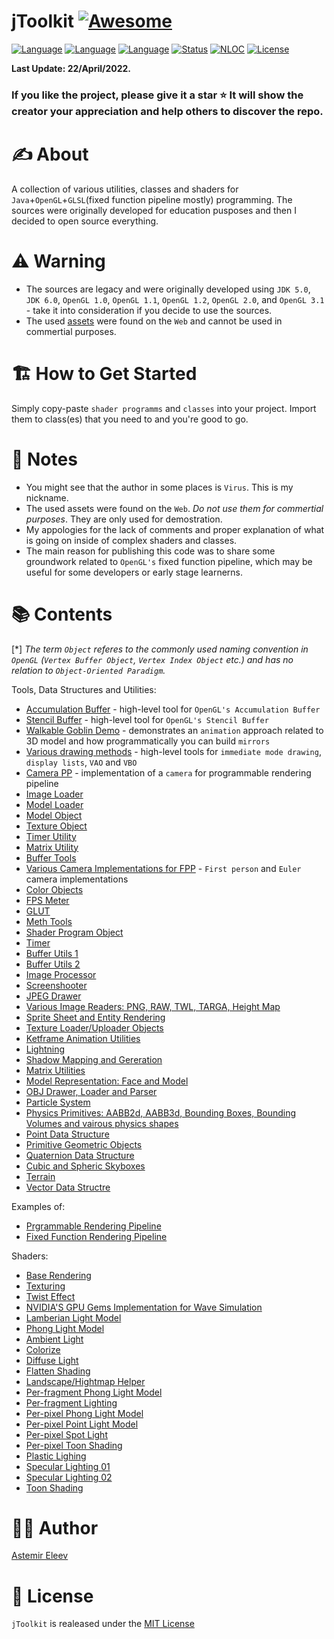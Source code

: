 # jToolkit  [![Awesome](https://cdn.rawgit.com/sindresorhus/awesome/d7305f38d29fed78fa85652e3a63e154dd8e8829/media/badge.svg)](https://github.com/sindresorhus/awesome)

[![Language](https://img.shields.io/badge/language-Java-orange.svg)]()
[![Language](https://img.shields.io/badge/language-OpenGL-blue.svg)]()
[![Language](https://img.shields.io/badge/shading%20language-GLSL-lightgray.svg)]()
[![Status](https://img.shields.io/badge/status-Legacy%20Code%20(2013)-green.svg)]()
[![NLOC](https://img.shields.io/tokei/lines/github/jvirus/jtoolkit)]()
[![License](https://img.shields.io/badge/licence-MIT-yellow.svg)]()

**Last Update: 22/April/2022.**

### If you like the project, please give it a star ⭐ It will show the creator your appreciation and help others to discover the repo.

# ✍️ About 
A collection of various utilities, classes and shaders for `Java`+`OpenGL`+`GLSL`(fixed function pipeline mostly) programming.  The sources were originally developed for education pusposes and then I decided to open source everything.

# ⚠️ Warning
- The sources are legacy and were originally developed using `JDK 5.0`, `JDK 6.0`, `OpenGL 1.0`, `OpenGL 1.1`, `OpenGL 1.2`, `OpenGL 2.0`,  and `OpenGL 3.1` - take it into consideration if you decide to use the sources.
- The used [assets](https://github.com/jVirus/jToolkit/tree/master/res) were found on the `Web` and cannot be used in commertial purposes.

# 🏗 How to Get Started
Simply copy-paste `shader programms` and `classes` into your project. Import them to class(es) that you need to and you're good to go. 

# 📝 Notes
* You might see that the author in some places is `Virus`. This is my nickname.
* The used assets were found on the `Web`. *Do not use them for commertial purposes*. They are only used for demostration.
* My appologies for the lack of comments and proper explanation of what is going on inside of complex shaders and classes.
* The main reason for publishing this code was to share some groundwork related to `OpenGL's` fixed function pipeline, which may be useful for some developers or early stage learnerns.

# 📚 Contents
[*] *The term `Object` referes to the commonly used naming convention in `OpenGL` (`Vertex Buffer Object`, `Vertex Index Object` etc.) and has no relation to `Object-Oriented Paradigm`.*

Tools, Data Structures and Utilities:
- [Accumulation Buffer](https://github.com/jVirus/jToolkit/blob/master/src/tasks/AccumulationBuffer.java) - high-level tool for `OpenGL's Accumulation Buffer`
- [Stencil Buffer](https://github.com/jVirus/jToolkit/blob/master/src/tasks/StencilBuffer.java) - high-level tool for `OpenGL's Stencil Buffer`
- [Walkable Goblin Demo](https://github.com/jVirus/jToolkit/blob/master/src/tasks/WalkingGoblinDemo.java) - demonstrates an `animation` approach related to 3D model and how programmatically you can build `mirrors`
- [Various drawing methods](https://github.com/jVirus/jToolkit/blob/master/src/tasks/DrawingMethods.java) - high-level tools for `immediate mode drawing`, `display lists`, `VAO` and `VBO`
- [Camera PP](https://github.com/jVirus/jToolkit/blob/master/src/jToolkit4ProgPipeline/file/camera/Camera.java) - implementation of a `camera` for programmable rendering pipeline
- [Image Loader](https://github.com/jVirus/jToolkit/blob/master/src/jToolkit4ProgPipeline/file/loader/image/ImageLoader.java) 
- [Model Loader](https://github.com/jVirus/jToolkit/blob/master/src/jToolkit4ProgPipeline/file/loader/model/Loader.java)
- [Model Object](https://github.com/jVirus/jToolkit/blob/master/src/jToolkit4ProgPipeline/file/model/Model.java) 
- [Texture Object](https://github.com/jVirus/jToolkit/blob/master/src/jToolkit4ProgPipeline/file/texture/Texture.java) 
- [Timer Utility](https://github.com/jVirus/jToolkit/blob/master/src/jToolkit4ProgPipeline/file/utils/Timer.java)
- [Matrix Utility](https://github.com/jVirus/jToolkit/tree/master/src/jToolkit4ProgPipeline/file/utils/matrixStack)
- [Buffer Tools](https://github.com/jVirus/jToolkit/blob/master/src/jToolkit4ProgPipeline/file/utils/buffer/BufferTools.java)
- [Various Camera Implementations for FPP](https://github.com/jVirus/jToolkit/tree/master/src/jToolkit4FixedPipeline/camera) - `First person` and `Euler` camera implementations
- [Color Objects](https://github.com/jVirus/jToolkit/tree/master/src/jToolkit4FixedPipeline/color)
- [FPS Meter](https://github.com/jVirus/jToolkit/blob/master/src/jToolkit4FixedPipeline/common/FPSmeter.java)
- [GLUT](https://github.com/jVirus/jToolkit/blob/master/src/jToolkit4FixedPipeline/common/GLUT.java)
- [Meth Tools](https://github.com/jVirus/jToolkit/blob/master/src/jToolkit4FixedPipeline/common/MathTools.java)
- [Shader Program Object](https://github.com/jVirus/jToolkit/blob/master/src/jToolkit4FixedPipeline/common/ShaderProgram.java)
- [Timer](https://github.com/jVirus/jToolkit/blob/master/src/jToolkit4FixedPipeline/common/Timer.java)
- [Buffer Utils 1](https://github.com/jVirus/jToolkit/blob/master/src/jToolkit4FixedPipeline/common/BufferUtils1.java)
- [Buffer Utils 2](https://github.com/jVirus/jToolkit/blob/master/src/jToolkit4FixedPipeline/common/BufferUtils2.java)
- [Image Processor](https://github.com/jVirus/jToolkit/blob/master/src/jToolkit4FixedPipeline/image/ImgProcessor.java)
- [Screenshooter](https://github.com/jVirus/jToolkit/blob/master/src/jToolkit4FixedPipeline/image/Screenshoter.java)
- [JPEG Drawer](https://github.com/jVirus/jToolkit/blob/master/src/jToolkit4FixedPipeline/image/JpgDrawer.java)
- [Various Image Readers: PNG, RAW, TWL, TARGA, Height Map](https://github.com/jVirus/jToolkit/tree/master/src/jToolkit4FixedPipeline/image/reader)
- [Sprite Sheet and Entity Rendering](https://github.com/jVirus/jToolkit/tree/master/src/jToolkit4FixedPipeline/image/sprite)
- [Texture Loader/Uploader Objects](https://github.com/jVirus/jToolkit/tree/master/src/jToolkit4FixedPipeline/image/texture)
- [Ketframe Animation Utilities](https://github.com/jVirus/jToolkit/tree/master/src/jToolkit4FixedPipeline/keyframeanim)
- [Lightning](https://github.com/jVirus/jToolkit/blob/master/src/jToolkit4FixedPipeline/lighting/Lighting.java)
- [Shadow Mapping and Gereration](https://github.com/jVirus/jToolkit/blob/master/src/jToolkit4FixedPipeline/lighting/shadow/ShadowMap.java)
- [Matrix Utilities](https://github.com/jVirus/jToolkit/tree/master/src/jToolkit4FixedPipeline/matrix)
- [Model Representation: Face and Model](https://github.com/jVirus/jToolkit/tree/master/src/jToolkit4FixedPipeline/object/datastructure)
- [OBJ Drawer, Loader and Parser](https://github.com/jVirus/jToolkit/tree/master/src/jToolkit4FixedPipeline/object/instruments)
- [Particle System](https://github.com/jVirus/jToolkit/tree/master/src/jToolkit4FixedPipeline/particle)
- [Physics Primitives: AABB2d, AABB3d, Bounding Boxes, Bounding Volumes and vairous physics shapes](https://github.com/jVirus/jToolkit/tree/master/src/jToolkit4FixedPipeline/physics)
- [Point Data Structure](https://github.com/jVirus/jToolkit/tree/master/src/jToolkit4FixedPipeline/point)
- [Primitive Geometric Objects](https://github.com/jVirus/jToolkit/tree/master/src/jToolkit4FixedPipeline/primitives)
- [Quaternion Data Structure](https://github.com/jVirus/jToolkit/tree/master/src/jToolkit4FixedPipeline/quaterion)
- [Cubic and Spheric Skyboxes](https://github.com/jVirus/jToolkit/tree/master/src/jToolkit4FixedPipeline/skybox)
- [Terrain](https://github.com/jVirus/jToolkit/tree/master/src/jToolkit4FixedPipeline/terrain)
- [Vector Data Structre](https://github.com/jVirus/jToolkit/tree/master/src/jToolkit4FixedPipeline/vector)

Examples of:
- [Prgrammable Rendering Pipeline](https://github.com/jVirus/jToolkit/blob/master/src/main/ProgrammablePipeline.java)
- [Fixed Function Rendering Pipeline](https://github.com/jVirus/jToolkit/blob/master/src/main/FixedPipeline.java)

Shaders:
- [Base Rendering](https://github.com/jVirus/jToolkit/tree/master/shader%20programs/New%20shaders/Base)
- [Texturing](https://github.com/jVirus/jToolkit/tree/master/shader%20programs/New%20shaders/Base)
- [Twist Effect](https://github.com/jVirus/jToolkit/tree/master/shader%20programs/New%20shaders/Twist)
- [NVIDIA'S GPU Gems Implementation for Wave Simulation](https://github.com/jVirus/jToolkit/tree/master/shader%20programs/New%20shaders/Waves)
- [Lamberian Light Model](https://github.com/jVirus/jToolkit/tree/master/shader%20programs/Old%20shaders/Lambertian%20lighting)
- [Phong Light Model](https://github.com/jVirus/jToolkit/tree/master/shader%20programs/Old%20shaders/Phong%20lighting)
- [Ambient Light](https://github.com/jVirus/jToolkit/tree/master/shader%20programs/Old%20shaders/ambient%20lighting)
- [Colorize](https://github.com/jVirus/jToolkit/tree/master/shader%20programs/Old%20shaders/color%20setter)
- [Diffuse Light](https://github.com/jVirus/jToolkit/tree/master/shader%20programs/Old%20shaders/diffuse%20lighting)
- [Flatten Shading](https://github.com/jVirus/jToolkit/tree/master/shader%20programs/Old%20shaders/flatten)
- [Landscape/Hightmap Helper](https://github.com/jVirus/jToolkit/tree/master/shader%20programs/Old%20shaders/landscape)
- [Per-fragment Phong Light Model](https://github.com/jVirus/jToolkit/tree/master/shader%20programs/Old%20shaders/per%20fragment%20Phong%20lighting)
- [Per-fragment Lighting](https://github.com/jVirus/jToolkit/tree/master/shader%20programs/Old%20shaders/per%20fragment%20lighting)
- [Per-pixel Phong Light Model](https://github.com/jVirus/jToolkit/tree/master/shader%20programs/Old%20shaders/per%20pixel%20Phong%20lighting)
- [Per-pixel Point Light Model](https://github.com/jVirus/jToolkit/tree/master/shader%20programs/Old%20shaders/per%20pixel%20light%20point)
- [Per-pixel Spot Light](https://github.com/jVirus/jToolkit/tree/master/shader%20programs/Old%20shaders/per%20pixel%20spot%20light)
- [Per-pixel Toon Shading](https://github.com/jVirus/jToolkit/tree/master/shader%20programs/Old%20shaders/per%20vertex%20toon%20shading)
- [Plastic Lighing](https://github.com/jVirus/jToolkit/tree/master/shader%20programs/Old%20shaders/plastic%20lighting)
- [Specular Lighting 01](https://github.com/jVirus/jToolkit/tree/master/shader%20programs/Old%20shaders/specular%20lighting%20(00))
- [Specular Lighting 02](https://github.com/jVirus/jToolkit/tree/master/shader%20programs/Old%20shaders/specular%20lighting%20(01))
- [Toon Shading](https://github.com/jVirus/jToolkit/tree/master/shader%20programs/Old%20shaders/toon%20shading)

# 👨‍💻 Author
[Astemir Eleev](https://github.com/jVirus)

# 🔖 License
`jToolkit` is realeased under the [MIT License](https://github.com/jVirus/jToolkit/blob/master/LICENSE)
